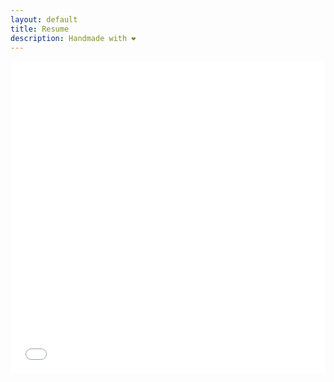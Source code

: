 ```yaml
---
layout: default
title: Resume
description: Handmade with ❤️
---
```


<embed src="rahul_cv.pdf" type="application/pdf" width="100%" height="500px"/>


